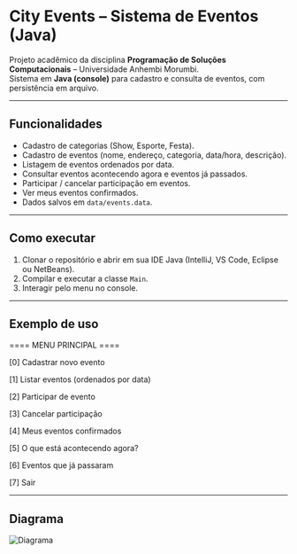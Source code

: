 # City Events – Sistema de Eventos (Java)

Projeto acadêmico da disciplina **Programação de Soluções Computacionais** – Universidade Anhembi Morumbi.  
Sistema em **Java (console)** para cadastro e consulta de eventos, com persistência em arquivo.

---

## Funcionalidades
- Cadastro de categorias (Show, Esporte, Festa).
- Cadastro de eventos (nome, endereço, categoria, data/hora, descrição).
- Listagem de eventos ordenados por data.
- Consultar eventos acontecendo agora e eventos já passados.
- Participar / cancelar participação em eventos.
- Ver meus eventos confirmados.
- Dados salvos em `data/events.data`.

---

## Como executar
1. Clonar o repositório e abrir em sua IDE Java (IntelliJ, VS Code, Eclipse ou NetBeans).
2. Compilar e executar a classe `Main`.
3. Interagir pelo menu no console.

---

## Exemplo de uso
==== MENU PRINCIPAL ====

[0] Cadastrar novo evento

[1] Listar eventos (ordenados por data)

[2] Participar de evento

[3] Cancelar participação

[4] Meus eventos confirmados

[5] O que está acontecendo agora?

[6] Eventos que já passaram

[7] Sair


---

## Diagrama
![Diagrama](docs/diagrama.png)
